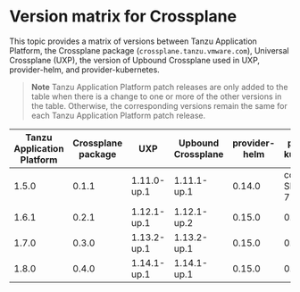 # Version matrix for Crossplane

This topic provides a matrix of versions between Tanzu Application Platform, the Crossplane package
(`crossplane.tanzu.vmware.com`), Universal Crossplane (UXP), the version of Upbound Crossplane
used in UXP, provider-helm, and provider-kubernetes.

> **Note** Tanzu Application Platform patch releases are only added to the table when there
> is a change to one or more of the other versions in the table. Otherwise, the corresponding
> versions remain the same for each Tanzu Application Platform patch release.

<table>
  <thead>
    <tr>
        <th>Tanzu Application Platform</th>
        <th>Crossplane package</th>
        <th>UXP</th>
        <th>Upbound Crossplane</th>
        <th>provider-helm</th>
        <th>provider-kubernetes</th>
    </tr>
  </thead>
  <tbody>
    <tr>
        <td>1.5.0</td>
        <td>0.1.1</td>
        <td>1.11.0-up.1</td>
        <td>1.11.1-up.1</td>
        <td>0.14.0</td>
        <td>commit SHA 725baeed</td>
    </tr>
    <tr>
        <td>1.6.1</td>
        <td>0.2.1</td>
        <td>1.12.1-up.1</td>
        <td>1.12.1-up.2</td>
        <td>0.15.0</td>
        <td>0.8.0</td>
    </tr>
    <tr>
        <td>1.7.0</td>
        <td>0.3.0</td>
        <td>1.13.2-up.1</td>
        <td>1.13.2-up.1</td>
        <td>0.15.0</td>
        <td>0.9.0</td>
    </tr>
    <tr>
        <td>1.8.0</td>
        <td>0.4.0</td>
        <td>1.14.1-up.1</td>
        <td>1.14.1-up.1</td>
        <td>0.15.0</td>
        <td>0.9.0</td>
    </tr>
  </tbody>
</table>
